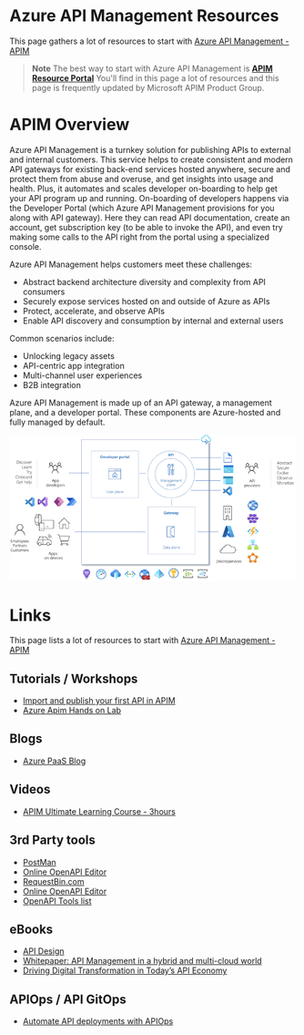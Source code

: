 # Azure API Management Resources

This page gathers a lot of resources to start with [Azure API Management - APIM](https://learn.microsoft.com/en-us/azure/api-management/)


> **Note**
> The best way to start with Azure API Management is **[APIM Resource Portal](https://aka.ms/apimlove)**
> You'll find in this page a lot of resources and this page is frequently updated by Microsoft APIM Product Group.

# APIM Overview

Azure API Management is a turnkey solution for publishing APIs to external and internal customers. This service helps to create consistent and modern API gateways for existing back-end services hosted anywhere, secure and protect them from abuse and overuse, and get insights into usage and health. Plus, it automates and scales developer on-boarding to help get your API program up and running.
On-boarding of developers happens via the Developer Portal (which Azure API Management provisions for you along with API gateway). Here they can read API documentation, create an account, get subscription key (to be able to invoke the API), and even try making some calls to the API right from the portal using a specialized console.

Azure API Management helps customers meet these challenges:
 - Abstract backend architecture diversity and complexity from API consumers
 - Securely expose services hosted on and outside of Azure as APIs
 - Protect, accelerate, and observe APIs
 - Enable API discovery and consumption by internal and external users

Common scenarios include:
 - Unlocking legacy assets
 - API-centric app integration
 - Multi-channel user experiences
 - B2B integration


Azure API Management is made up of an API gateway, a management plane, and a developer portal. These components are Azure-hosted and fully managed by default. 

![APIM Components](./media/api-management-components.png)

# Links

This page lists a lot of resources to start with [Azure API Management - APIM](https://learn.microsoft.com/en-us/azure/api-management/)

## Tutorials / Workshops

 - [Import and publish your first API in APIM]()
 - [Azure Apim Hands on Lab](https://azure.github.io/apim-lab/)

## Blogs

 - [Azure PaaS Blog](https://techcommunity.microsoft.com/t5/azure-paas-blog/bg-p/AzurePaaSBlog/label-name/azure%20api%20management)


## Videos

 - [APIM Ultimate Learning Course - 3hours](https://www.youtube.com/watch?v=K-tYU8GOUt0)


## 3rd Party tools

 - [PostMan](https://www.postman.com)
 - [Online OpenAPI Editor](https://editor.swagger.io/)
 - [RequestBin.com](https://requestbin.com/)
 - [Online OpenAPI Editor](https://editor.swagger.io/)
 - [OpenAPI Tools list](https://openapi.tools/)
 

## eBooks

 - [API Design](https://aka.ms/api-design-ebook)
 - [Whitepaper: API Management in a hybrid and multi-cloud world](https://aka.ms/apimarc)
 - [Driving Digital Transformation in Today’s API Economy](https://azure.microsoft.com/en-us/resources/azure-api-management-driving-digital-transformation-in-todays-api-economy/)


## APIOps / API GitOps

 - [Automate API deployments with APIOps](https://learn.microsoft.com/en-us/azure/architecture/example-scenario/devops/automated-api-deployments-apiops)

